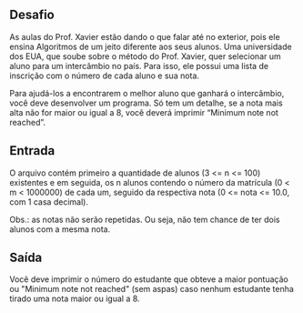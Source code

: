 ## Desafio

As aulas do Prof. Xavier estão dando o que falar até no exterior, pois ele
ensina Algoritmos de um jeito diferente aos seus alunos. Uma universidade dos
EUA, que soube sobre o método do Prof. Xavier, quer selecionar um aluno para
um intercâmbio no país. Para isso, ele possui uma lista de inscrição com o
número de cada aluno e sua nota. 

Para ajudá-los a encontrarem o melhor aluno que ganhará o intercâmbio, você
deve desenvolver um programa. Só tem um detalhe, se a nota mais alta não for
maior ou igual a 8, você deverá imprimir “Minimum note not reached”.

## Entrada

O arquivo contém primeiro a quantidade de alunos (3 <= n <= 100) existentes
e em seguida, os n alunos contendo o número da matrícula (0 < m < 1000000) de
cada um, seguido da respectiva nota (0 <= nota <= 10.0, com 1 casa decimal).

Obs.: as notas não serão repetidas. Ou seja, não tem chance de ter dois alunos
com a mesma nota.

## Saída

Você deve imprimir o número do estudante que obteve a maior pontuação ou
"Minimum note not reached" (sem aspas) caso nenhum estudante tenha tirado uma
nota maior ou igual a 8.